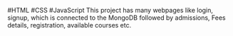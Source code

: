#HTML
#CSS
#JavaScript
This project has many webpages like login, signup, which is connected to the MongoDB followed by admissions, Fees details, registration, available courses etc.

